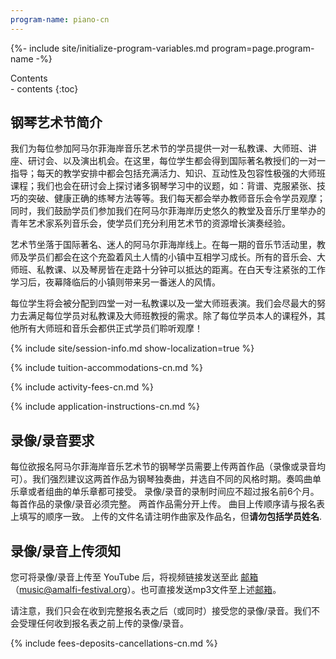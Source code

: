 ```yaml
---
program-name: piano-cn
---
```

{%- include site/initialize-program-variables.md program=page.program-name -%}

<div class="highlight-box" markdown="1">
<div class="header">Contents</div>
- contents
{:toc}
</div>




## 钢琴艺术节简介

我们为每位参加阿马尔菲海岸音乐艺术节的学员提供一对一私教课、大师班、讲座、研讨会、以及演出机会。在这里，每位学生都会得到国际著名教授们的一对一指导；每天的教学安排中都会包括充满活力、知识、互动性及包容性极强的大师班课程；我们也会在研讨会上探讨诸多钢琴学习中的议题，如：背谱、克服紧张、技巧的突破、健康正确的练琴方法等等。我们每天都会举办教师音乐会令学员观摩；同时，我们鼓励学员们参加我们在阿马尔菲海岸历史悠久的教堂及音乐厅里举办的青年艺术家系列音乐会，使学员们充分利用艺术节的资源增长演奏经验。

艺术节坐落于国际著名、迷人的阿马尔菲海岸线上。在每一期的音乐节活动里，教师及学员们都会在这个充盈着风土人情的小镇中互相学习成长。所有的音乐会、大师班、私教课、以及琴房皆在走路十分钟可以抵达的距离。在白天专注紧张的工作学习后，夜幕降临后的小镇则带来另一番迷人的风情。

每位学生将会被分配到四堂一对一私教课以及一堂大师班表演。我们会尽最大的努力去满足每位学员对私教课及大师班教授的需求。除了每位学员本人的课程外，其他所有大师班和音乐会都供正式学员们聆听观摩！

{% include site/session-info.md show-localization=true %}

{% include tuition-accommodations-cn.md %}

{% include activity-fees-cn.md %}

{% include application-instructions-cn.md %}

## 录像/录音要求

每位欲报名阿马尔菲海岸音乐艺术节的钢琴学员需要上传两首作品（录像或录音均可）。我们强烈建议这两首作品为钢琴独奏曲，并选自不同的风格时期。奏鸣曲单乐章或者组曲的单乐章都可接受。
录像/录音的录制时间应不超过报名前6个月。
每首作品的录像/录音必须完整。
两首作品需分开上传。
曲目上传顺序请与报名表上填写的顺序一致。
上传的文件名请注明作曲家及作品名，但**请勿包括学员姓名**.

## 录像/录音上传须知

您可将录像/录音上传至 YouTube 后，将视频链接发送至此 [邮箱](mailto:music@amalfi-festival.org)（music@amalfi-festival.org）。也可直接发送mp3文件至上述[邮箱](mailto:music@amalfi-festival.org)。

请注意，我们只会在收到完整报名表之后（或同时）接受您的录像/录音。我们不会受理任何收到报名表之前上传的录像/录音。

{% include fees-deposits-cancellations-cn.md %}

